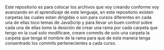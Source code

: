 Este repositorio es para colocar los archivos que voy creando conforme voy avanzando en el aprendizaje de este lenguaje, en este 
repositorio existen carpetas las cuales estan dirigidas o son para cursos diferentes en cada una de ellas toco temas de JavaScrip y 
para llevar un buen control sobre cada una de ellas tome la desición de crear una rama por cada carpeta que tengo en la cual solo 
modificare, creare commits de solo una carpeta la carpeta que tenga el nombre de la rama para que de esta manera tenga consentrado 
los commits pertenecientes a cada curso. 
